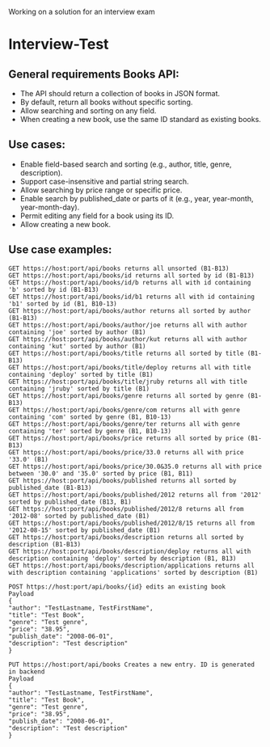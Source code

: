 Working on a solution for an interview exam

# Interview-Test

## General requirements Books API:
* The API should return a collection of books in JSON format.
* By default, return all books without specific sorting.
* Allow searching and sorting on any field.
* When creating a new book, use the same ID standard as existing books.

## Use cases:
* Enable field-based search and sorting (e.g., author, title, genre, description).
* Support case-insensitive and partial string search.
* Allow searching by price range or specific price.
* Enable search by published_date or parts of it (e.g., year, year-month, year-month-day).
* Permit editing any field for a book using its ID.
* Allow creating a new book.

## Use case examples:
```
GET https://host:port/api/books returns all unsorted (B1-B13)
GET https://host:port/api/books/id returns all sorted by id (B1-B13)
GET https://host:port/api/books/id/b returns all with id containing 'b' sorted by id (B1-B13)
GET https://host:port/api/books/id/b1 returns all with id containing 'b1' sorted by id (B1, B10-13)
GET https://host:port/api/books/author returns all sorted by author (B1-B13)
GET https://host:port/api/books/author/joe returns all with author containing 'joe' sorted by author (B1)
GET https://host:port/api/books/author/kut returns all with author containing 'kut' sorted by author (B1)
GET https://host:port/api/books/title returns all sorted by title (B1-B13)
GET https://host:port/api/books/title/deploy returns all with title containing 'deploy' sorted by title (B1)
GET https://host:port/api/books/title/jruby returns all with title containing 'jruby' sorted by title (B1)
GET https://host:port/api/books/genre returns all sorted by genre (B1-B13)
GET https://host:port/api/books/genre/com returns all with genre containing 'com' sorted by genre (B1, B10-13)
GET https://host:port/api/books/genre/ter returns all with genre containing 'ter' sorted by genre (B1, B10-13)
GET https://host:port/api/books/price returns all sorted by price (B1-B13)
GET https://host:port/api/books/price/33.0 returns all with price '33.0' (B1)
GET https://host:port/api/books/price/30.0&35.0 returns all with price between '30.0' and '35.0' sorted by price (B1, B11)
GET https://host:port/api/books/published returns all sorted by published_date (B1-B13)
GET https://host:port/api/books/published/2012 returns all from '2012' sorted by published_date (B13, B1)
GET https://host:port/api/books/published/2012/8 returns all from '2012-08' sorted by published_date (B1)
GET https://host:port/api/books/published/2012/8/15 returns all from '2012-08-15' sorted by published_date (B1)
GET https://host:port/api/books/description returns all sorted by description (B1-B13)
GET https://host:port/api/books/description/deploy returns all with description containing 'deploy' sorted by description (B1, B13)
GET https://host:port/api/books/description/applications returns all with description containing 'applications' sorted by description (B1)
```
```
POST https://host:port/api/books/{id} edits an existing book
Payload
{
"author": "TestLastname, TestFirstName",
"title": "Test Book",
"genre": "Test genre",
"price": "38.95",
"publish_date": "2008-06-01",
"description": "Test description"
}
```
```
PUT https://host:port/api/books Creates a new entry. ID is generated in backend
Payload
{
"author": "TestLastname, TestFirstName",
"title": "Test Book",
"genre": "Test genre",
"price": "38.95",
"publish_date": "2008-06-01",
"description": "Test description"
}
